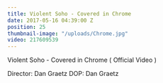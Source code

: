 ```yaml
---
title: Violent Soho - Covered in Chrome
date: 2017-05-16 04:39:00 Z
position: 25
thumbnail-image: "/uploads/Chrome.jpg"
video: 217609539
---
```


Violent Soho - Covered in Chrome ( Official Video ) 

Director: Dan Graetz
DOP: Dan Graetz